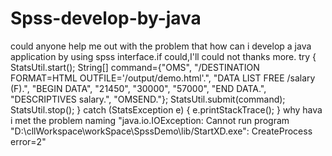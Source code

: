 # Spss-develop-by-java
could anyone help me out with the problem that how can i develop a java application by using spss interface.if could,I'll could not thanks more.
try {
	StatsUtil.start();
	String[] command={"OMS",
		"/DESTINATION FORMAT=HTML OUTFILE='/output/demo.html'.",
		"DATA LIST FREE /salary (F).",
		"BEGIN DATA",
		"21450",
		"30000",
		"57000",
		"END DATA.",
		"DESCRIPTIVES salary.",
		"OMSEND."};
	StatsUtil.submit(command);
	StatsUtil.stop();
} 
catch (StatsException e) {
	e.printStackTrace();
}
why hava i met the problem naming "java.io.IOException: Cannot run program "D:\cllWorkspace\workSpace\SpssDemo\lib/StartXD.exe": CreateProcess error=2"
